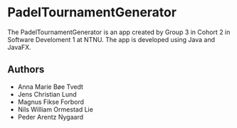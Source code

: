 # PadelTournamentGenerator
The PadelTournamentGenerator is an app created by Group 3 in Cohort 2 in Software Develoment 1 at NTNU. 
The app is developed using Java and JavaFX.
## Authors

- Anna Marie Bøe Tvedt
- Jens Christian Lund
- Magnus Fikse Forbord
- Nils William Ormestad Lie
- Peder Arentz Nygaard
